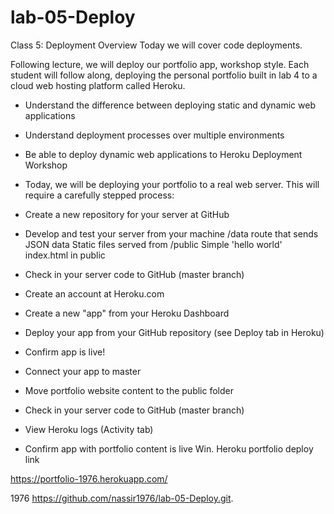 # lab-05-Deploy


Class 5: Deployment
Overview
Today we will cover code deployments.

Following lecture, we will deploy our portfolio app, workshop style. Each student will follow along, deploying the personal portfolio built in lab 4 to a cloud web hosting platform called Heroku.

- Understand the difference between deploying static and dynamic web applications
- Understand deployment processes over multiple environments
- Be able to deploy dynamic web applications to Heroku
Deployment Workshop
- Today, we will be deploying your portfolio to a real web server. This will require a carefully stepped process:

-  Create a new repository for your server at GitHub
 - Develop and test your server from your machine
/data route that sends JSON data
Static files served from /public
Simple 'hello world' index.html in public
- Check in your server code to GitHub (master branch)
- Create an account at Heroku.com
-  Create a new "app" from your Heroku Dashboard
 - Deploy your app from your GitHub repository (see Deploy tab in Heroku)
-  Confirm app is live!
-  Connect your app to master
 - Move portfolio website content to the public folder
 - Check in your server code to GitHub (master branch)
 - View Heroku logs (Activity tab)
 - Confirm app with portfolio content is live
 Win.
Heroku portfolio deploy link

 https://portfolio-1976.herokuapp.com/

 1976 https://github.com/nassir1976/lab-05-Deploy.git.


